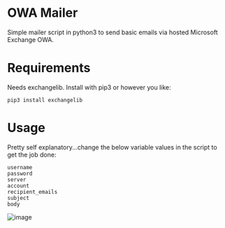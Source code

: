 # OWA Mailer
Simple mailer script in python3 to send basic emails via hosted Microsoft Exchange OWA.

# Requirements
Needs exchangelib. Install with pip3 or however you like:

```
pip3 install exchangelib
```
# Usage
Pretty self explanatory...change the below variable values in the script to get the job done:

```
username
password
server
account
recipient_emails
subject
body
```
![image](https://github.com/s-w-1-t-c-h/owa_mailer/assets/6980812/7c02bc15-af43-4943-aae0-501f01ca11ba)





